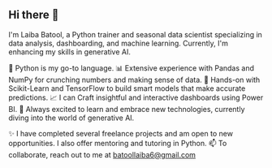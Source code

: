 ## Hi there 👋
I'm Laiba Batool, a Python trainer and seasonal data scientist specializing in data analysis, dashboarding, and machine learning. Currently, I'm enhancing my skills in generative AI.

🚀 Python is my go-to language.
📊 Extensive experience with Pandas and NumPy for crunching numbers and making sense of data.
🤖 Hands-on with Scikit-Learn and TensorFlow to build smart models that make accurate predictions.
📈 I can Craft insightful and interactive dashboards using Power BI.
🌱 Always excited to learn and embrace new technologies, currently diving into the world of generative AI.

✨ I have completed several freelance projects and am open to new opportunities. I also offer mentoring and tutoring in Python.
📫 To collaborate, reach out to me at batoollaiba6@gmail.com

<!--
**laibabatool/laibabatool** is a ✨ _special_ ✨ repository because its `README.md` (this file) appears on your GitHub profile.

Here are some ideas to get you started:

- 🔭 I’m currently working on ...
- 🌱 I’m currently learning ...
- 👯 I’m looking to collaborate on ...
- 🤔 I’m looking for help with ...
- 💬 Ask me about ...
- 📫 How to reach me: ...
- 😄 Pronouns: ...
- ⚡ Fun fact: ...
-->
